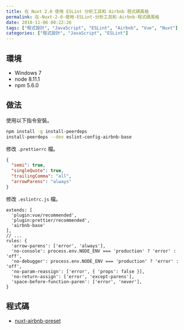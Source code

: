 ```yaml
---
title: 在 Nuxt 2.0 使用 ESLint 分析工具和 Airbnb 程式碼風格
permalink: 在-Nuxt-2-0-使用-ESLint-分析工具和-Airbnb-程式碼風格
date: 2018-11-06 00:22:26
tags: ["程式設計", "JavaScript", "ESLint", "Airbnb", "Vue", "Nuxt"]
categories: ["程式設計", "JavaScript", "ESLint"]
---
```


## 環境

- Windows 7
- node 8.11.1
- npm 5.6.0

## 做法

使用以下指令安裝。

```BASH
npm install -g install-peerdeps
install-peerdeps --dev eslint-config-airbnb-base
```

修改 `.prettierrc` 檔。

```JSON
{
  "semi": true,
  "singleQuote": true,
  "trailingComma": "all",
  "arrowParens": "always"
}
```

修改 `.eslintrc.js` 檔。

```JS
extends: [
  'plugin:vue/recommended',
  'plugin:prettier/recommended',
  'airbnb-base'
],
// ...
rules: {
  'arrow-parens': ['error', 'always'],
  'no-console': process.env.NODE_ENV === 'production' ? 'error' : 'off',
  'no-debugger': process.env.NODE_ENV === 'production' ? 'error' : 'off',
  'no-param-reassign': ['error', { 'props': false }],
  'no-return-assign': ['error', 'except-parens'],
  'space-before-function-paren': ['error', 'never'],
}
```

## 程式碼

- [nuxt-airbnb-preset](https://github.com/memochou1993/nuxt-airbnb-preset)
